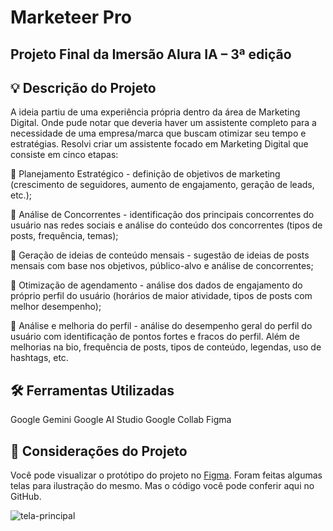 # Marketeer Pro

## Projeto Final da Imersão Alura IA – 3ª edição

## 💡 Descrição do Projeto

A ideia partiu de uma experiência própria dentro da área de Marketing Digital. Onde pude notar que deveria haver um assistente completo para a necessidade de uma empresa/marca que buscam otimizar seu tempo e estratégias.
Resolvi criar um assistente focado em Marketing Digital que consiste em cinco etapas:

📍 Planejamento Estratégico - definição de objetivos de marketing (crescimento de seguidores, aumento de engajamento, geração de leads, etc.);

📍 Análise de Concorrentes - identificação dos principais concorrentes do usuário nas redes sociais e análise do conteúdo dos concorrentes (tipos de posts, frequência, temas);

📍 Geração de ideias de conteúdo mensais - sugestão de ideias de posts mensais com base nos objetivos, público-alvo e análise de concorrentes;

📍 Otimização de agendamento - análise dos dados de engajamento do próprio perfil do usuário (horários de maior atividade, tipos de posts com melhor desempenho);

📍 Análise e melhoria do perfil - análise do desempenho geral do perfil do usuário com identificação de pontos fortes e fracos do perfil. Além de melhorias na bio, frequência de posts, tipos de conteúdo, legendas, uso de hashtags, etc.


## 🛠️ Ferramentas Utilizadas


Google Gemini
Google AI Studio
Google Collab
Figma


## 🎯 Considerações do Projeto


Você pode visualizar o protótipo do projeto no [Figma](https://www.figma.com/proto/K9KLoFpnZ1i3mnTOOjYjJd/Assistente-Marketing-Digital?page-id=0%3A1&node-id=12-4&p=f&viewport=-491%2C347%2C1&t=KL6NFjourxopICri-1&scaling=scale-down&content-scaling=fixed&starting-point-node-id=12%3A4). Foram feitas algumas telas para ilustração do mesmo. Mas o código você pode conferir aqui no GitHub.

![tela-principal](https://github.com/user-attachments/assets/dd42498f-ace1-4d73-8a68-626dae208e41)
